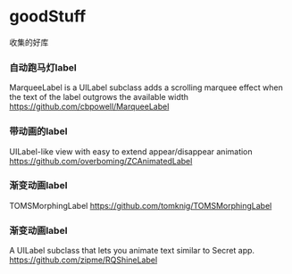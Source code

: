 # goodStuff
收集的好库


### 自动跑马灯label
MarqueeLabel is a UILabel subclass adds a scrolling marquee effect when the text of the label outgrows the available width
https://github.com/cbpowell/MarqueeLabel

### 带动画的label
UILabel-like view with easy to extend appear/disappear animation
https://github.com/overboming/ZCAnimatedLabel

### 渐变动画label
TOMSMorphingLabel
https://github.com/tomknig/TOMSMorphingLabel

### 渐变动画label
A UILabel subclass that lets you animate text similar to Secret app.
https://github.com/zipme/RQShineLabel
